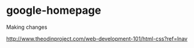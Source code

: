 # google-homepage 

Making changes

http://www.theodinproject.com/web-development-101/html-css?ref=lnav